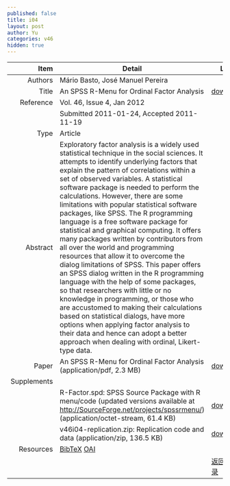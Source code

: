 ```yaml
---
published: false
title: i04
layout: post
author: Yu
categories: v46
hidden: true
---
```


| Item | Detail | Link |
|---:|---|---|
| Authors | Mário Basto, José  Manuel Pereira| |
| Title |An SPSS R-Menu for Ordinal Factor Analysis | [download](http://www.jstatsoft.org/v46/i04/paper) |
| Reference |Vol. 46, Issue 4, Jan 2012 | |
| | Submitted 2011-01-24, Accepted 2011-11-19| | 
| Type | Article| |
| Abstract | Exploratory factor analysis is a widely used statistical technique in the social sciences. It attempts to identify underlying factors that explain the pattern of correlations within a set of observed variables. A statistical software package is needed to perform the calculations. However, there are some limitations with popular statistical software packages, like SPSS. The R programming language is a free software package for statistical and graphical computing. It offers many packages written by contributors from all over the world and programming resources that allow it to overcome the dialog limitations of SPSS. This paper offers an SPSS dialog written in the R programming language with the help of some packages, so that researchers with little or no knowledge in programming, or those who are accustomed to making their calculations based on statistical dialogs, have more options when applying factor analysis to their data and hence can adopt a better approach when dealing with ordinal, Likert-type data.| |
| Paper | An SPSS R-Menu for Ordinal Factor Analysis  (application/pdf, 2.3 MB)| [download](http://www.jstatsoft.org/v46/i04/paper) |
| Supplements | | |
| |R-Factor.spd: SPSS Source Package with R menu/code (updated versions available at http://SourceForge.net/projects/spssrmenu/)  (application/octet-stream, 61.4 KB)|  [download](http://www.jstatsoft.org/v46/i04/supp/1) |
| |v46i04-replication.zip: Replication code and data  (application/zip, 136.5 KB)|  [download](http://www.jstatsoft.org/v46/i04/supp/2) |
| Resources | [BibTeX](http://www.jstatsoft.org/v46/i04/bibtex) [OAI](http://www.jstatsoft.org/oai?verb=GetRecord&identifier=oai.jstatsoft/v46/i04&prefix=oai_dc)| |
| |  | [返回卷目录]({{site.baseurl}}/volume/v46.html) |